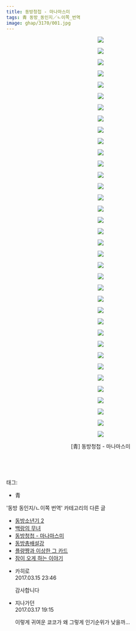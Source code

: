 ```yaml
---
title: 동방청첩 - 마나마스미
tags: 青 동방_동인지／ㄴ이쪽_번역
image: ghap/3170/001.jpg
---
```

<div class="article">
<p style="text-align: center; clear: none; float: none;"><img src="{{ site.nasurl }}/ghap/3170/001.jpg"/></p>
<p style="text-align: center; clear: none; float: none;"><img src="{{ site.nasurl }}/ghap/3170/002.jpg"/></p>
<p style="text-align: center; clear: none; float: none;"><img src="{{ site.nasurl }}/ghap/3170/003.jpg"/></p>
<p style="text-align: center; clear: none; float: none;"><img src="{{ site.nasurl }}/ghap/3170/004.jpg"/></p>
<p style="text-align: center; clear: none; float: none;"><img src="{{ site.nasurl }}/ghap/3170/005.jpg"/></p>
<p style="text-align: center; clear: none; float: none;"><img src="{{ site.nasurl }}/ghap/3170/006.jpg"/></p>
<p style="text-align: center; clear: none; float: none;"><img src="{{ site.nasurl }}/ghap/3170/007.jpg"/></p>
<p style="text-align: center; clear: none; float: none;"><img src="{{ site.nasurl }}/ghap/3170/008.jpg"/></p>
<p style="text-align: center; clear: none; float: none;"><img src="{{ site.nasurl }}/ghap/3170/009.jpg"/></p>
<p style="text-align: center; clear: none; float: none;"><img src="{{ site.nasurl }}/ghap/3170/010.jpg"/></p>
<p style="text-align: center; clear: none; float: none;"><img src="{{ site.nasurl }}/ghap/3170/011.jpg"/></p>
<p style="text-align: center; clear: none; float: none;"><img src="{{ site.nasurl }}/ghap/3170/012.jpg"/></p>
<p style="text-align: center; clear: none; float: none;"><img src="{{ site.nasurl }}/ghap/3170/013.jpg"/></p>
<p style="text-align: center; clear: none; float: none;"><img src="{{ site.nasurl }}/ghap/3170/014.jpg"/></p>
<p style="text-align: center; clear: none; float: none;"><img src="{{ site.nasurl }}/ghap/3170/015.jpg"/></p>
<p style="text-align: center; clear: none; float: none;"><img src="{{ site.nasurl }}/ghap/3170/016.jpg"/></p>
<p style="text-align: center; clear: none; float: none;"><img src="{{ site.nasurl }}/ghap/3170/017.jpg"/></p>
<p style="text-align: center; clear: none; float: none;"><img src="{{ site.nasurl }}/ghap/3170/018.jpg"/></p>
<p style="text-align: center; clear: none; float: none;"><img src="{{ site.nasurl }}/ghap/3170/019.jpg"/></p>
<p style="text-align: center; clear: none; float: none;"><img src="{{ site.nasurl }}/ghap/3170/020.jpg"/></p>
<p style="text-align: center; clear: none; float: none;"><img src="{{ site.nasurl }}/ghap/3170/021.jpg"/></p>
<p style="text-align: center; clear: none; float: none;"><img src="{{ site.nasurl }}/ghap/3170/022.jpg"/></p>
<p style="text-align: center; clear: none; float: none;"><img src="{{ site.nasurl }}/ghap/3170/023.jpg"/></p>
<p style="text-align: center; clear: none; float: none;"><img src="{{ site.nasurl }}/ghap/3170/024.jpg"/></p>
<p style="text-align: center; clear: none; float: none;"><img src="{{ site.nasurl }}/ghap/3170/025.jpg"/></p>
<p style="text-align: center; clear: none; float: none;"><img src="{{ site.nasurl }}/ghap/3170/026.jpg"/></p>
<p style="text-align: center; clear: none; float: none;"><img src="{{ site.nasurl }}/ghap/3170/027.jpg"/></p>
<p style="text-align: center; clear: none; float: none;"><img src="{{ site.nasurl }}/ghap/3170/028.jpg"/></p>
<p style="text-align: center; clear: none; float: none;"><img src="{{ site.nasurl }}/ghap/3170/029.jpg"/></p>
<p style="text-align: center; clear: none; float: none;"><img src="{{ site.nasurl }}/ghap/3170/030.jpg"/></p>
<p style="text-align: center; clear: none; float: none;"><img src="{{ site.nasurl }}/ghap/3170/031.jpg"/></p>
<p style="text-align: center; clear: none; float: none;"><img src="{{ site.nasurl }}/ghap/3170/032.jpg"/></p>
<p style="text-align: center; clear: none; float: none;"><img src="{{ site.nasurl }}/ghap/3170/033.jpg"/></p>
<p style="text-align: center; clear: none; float: none;"><img src="{{ site.nasurl }}/ghap/3170/034.jpg"/></p>
<p style="text-align: center; clear: none; float: none;"><img src="{{ site.nasurl }}/ghap/3170/035.jpg"/></p>
<p style="text-align: center; clear: none; float: none;"><img src="{{ site.nasurl }}/ghap/3170/036.jpg"/></p>
<p style="text-align: center; clear: none; float: none;">[青] 동방청첩 - 마나마스미</p>
<p style="text-align: center; clear: none; float: none;"><br/></p>
<p><br/></p>
</div><div class="tagTrail">
<p>태그: </p>
<ul>
<li>青</li>
</ul>
</div><div class="another">
<p>'동방 동인지/ㄴ이쪽 번역' 카테고리의 다른 글</p>
<ul>
<li><a href="/2017-03-24-ghap_3175">동방소년기 2</a></li>
<li><a href="/2017-03-22-ghap_3174">백랑의 무녀</a></li>
<li><a href="/2017-03-14-ghap_3170">동방청첩 - 마나마스미</a></li>
<li><a href="/2017-03-10-ghap_3161">동방총배설강</a></li>
<li><a href="/2017-03-07-ghap_3160">플량쨩과 이상한 그 카드</a></li>
<li><a href="/2017-03-02-ghap_3159">잠이 오게 하는 이야기</a></li>
</ul>
</div><div class="cb_module cb_fluid">
<div class="cb_wrt cb_profile">
<div class="comment">
<ul>
<li class="cb_thumb_off" id="comment14940511">
<div class="cb_comment_area">
<div class="cb_info_area">
<div class="cb_section">
<span class="cb_nick_name">카히로</span>
</div>
<div class="cb_section">
<span class="cb_date">2017.03.15 23:46 </span>
</div>
</div>
<div class="cb_dsc_comment">
<p class="cb_dsc">
											감사합니다<br/>
</p>
</div>
</div></li>
<li class="cb_thumb_off" id="comment14941945">
<div class="cb_comment_area">
<div class="cb_info_area">
<div class="cb_section">
<span class="cb_nick_name">지나가던</span>
</div>
<div class="cb_section">
<span class="cb_date">2017.03.17 19:15 </span>
</div>
</div>
<div class="cb_dsc_comment">
<p class="cb_dsc">
											이렇게 귀여운 쿄코가 왜 그렇게 인기순위가 낮을까...
										</p>
</div>
</div></li>
</ul>
</div>
</div><!-- commentList close -->
</div>